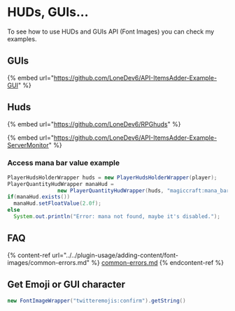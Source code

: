 # HUDs, GUIs...

To see how to use HUDs and GUIs API (Font Images) you can check my examples.

## GUIs

{% embed url="https://github.com/LoneDev6/API-ItemsAdder-Example-GUI" %}

## Huds

{% embed url="https://github.com/LoneDev6/RPGhuds" %}

{% embed url="https://github.com/LoneDev6/API-ItemsAdder-Example-ServerMonitor" %}

### Access mana bar value example

```java
PlayerHudsHolderWrapper huds = new PlayerHudsHolderWrapper(player);
PlayerQuantityHudWrapper manaHud = 
                new PlayerQuantityHudWrapper(huds, "magiccraft:mana_bar");
if(manaHud.exists())
  manaHud.setFloatValue(2.0f);
else
  System.out.println("Error: mana not found, maybe it's disabled.");
```

## FAQ

{% content-ref url="../../plugin-usage/adding-content/font-images/common-errors.md" %}
[common-errors.md](../../plugin-usage/adding-content/font-images/common-errors.md)
{% endcontent-ref %}

## Get Emoji or GUI character

```java
new FontImageWrapper("twitteremojis:confirm").getString()
```

